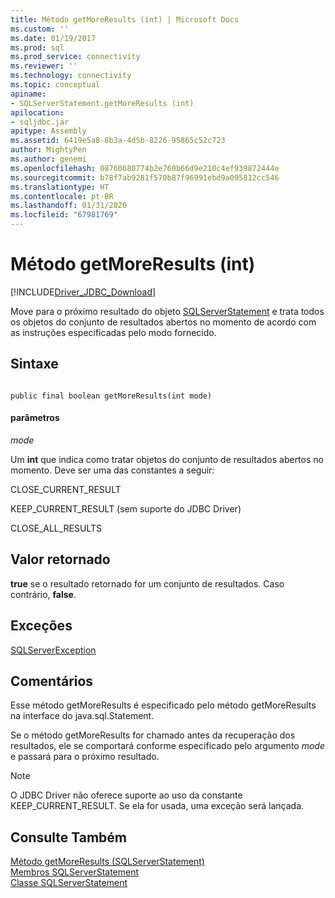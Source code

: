 ```yaml
---
title: Método getMoreResults (int) | Microsoft Docs
ms.custom: ''
ms.date: 01/19/2017
ms.prod: sql
ms.prod_service: connectivity
ms.reviewer: ''
ms.technology: connectivity
ms.topic: conceptual
apiname:
- SQLServerStatement.getMoreResults (int)
apilocation:
- sqljdbc.jar
apitype: Assembly
ms.assetid: 6419e5a8-8b3a-4d5b-8226-95865c52c723
author: MightyPen
ms.author: genemi
ms.openlocfilehash: 08760680774b2e760b66d9e210c4ef939872444e
ms.sourcegitcommit: b78f7ab9281f570b87f96991ebd9a095812cc546
ms.translationtype: HT
ms.contentlocale: pt-BR
ms.lasthandoff: 01/31/2020
ms.locfileid: "67981769"
---
```

# <a name="getmoreresults-method-int"></a>Método getMoreResults (int)
[!INCLUDE[Driver_JDBC_Download](../../../includes/driver_jdbc_download.md)]

  Move para o próximo resultado do objeto [SQLServerStatement](../../../connect/jdbc/reference/sqlserverstatement-class.md) e trata todos os objetos do conjunto de resultados abertos no momento de acordo com as instruções especificadas pelo modo fornecido.  
  
## <a name="syntax"></a>Sintaxe  
  
```  
  
public final boolean getMoreResults(int mode)  
```  
  
#### <a name="parameters"></a>parâmetros  
 *mode*  
  
 Um **int** que indica como tratar objetos do conjunto de resultados abertos no momento. Deve ser uma das constantes a seguir:  
  
 CLOSE_CURRENT_RESULT  
  
 KEEP_CURRENT_RESULT (sem suporte do JDBC Driver)  
  
 CLOSE_ALL_RESULTS  
  
## <a name="return-value"></a>Valor retornado  
 **true** se o resultado retornado for um conjunto de resultados. Caso contrário, **false**.  
  
## <a name="exceptions"></a>Exceções  
 [SQLServerException](../../../connect/jdbc/reference/sqlserverexception-class.md)  
  
## <a name="remarks"></a>Comentários  
 Esse método getMoreResults é especificado pelo método getMoreResults na interface do java.sql.Statement.  
  
 Se o método getMoreResults for chamado antes da recuperação dos resultados, ele se comportará conforme especificado pelo argumento *mode* e passará para o próximo resultado.  
  
> [!NOTE]  
>  O JDBC Driver não oferece suporte ao uso da constante KEEP_CURRENT_RESULT. Se ela for usada, uma exceção será lançada.  
  
## <a name="see-also"></a>Consulte Também  
 [Método getMoreResults &#40;SQLServerStatement&#41;](../../../connect/jdbc/reference/getmoreresults-method-sqlserverstatement.md)   
 [Membros SQLServerStatement](../../../connect/jdbc/reference/sqlserverstatement-members.md)   
 [Classe SQLServerStatement](../../../connect/jdbc/reference/sqlserverstatement-class.md)  
  
  

